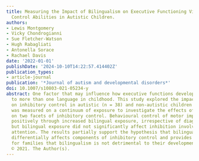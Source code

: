 ```yaml
---
title: Measuring the Impact of Bilingualism on Executive Functioning Via Inhibitory
  Control Abilities in Autistic Children.
authors:
- Lewis Montgomery
- Vicky Chondrogianni
- Sue Fletcher‑Watson
- Hugh Rabagliati
- Antonella Sorace
- Rachael Davis
date: '2022-01-01'
publishDate: '2024-10-10T14:22:57.414402Z'
publication_types:
- article-journal
publication: '*Journal of autism and developmental disorders*'
doi: 10.1007/s10803-021-05234-y
abstract: One factor that may influence how executive functions develop is exposure
  to more than one language in childhood. This study explored the impact of bilingualism
  on inhibitory control in autistic (n = 38) and non-autistic children (n = 51). Bilingualism
  was measured on a continuum of exposure to investigate the effects of language environment
  on two facets of inhibitory control. Behavioural control of motor impulses was modulated
  positively through increased bilingual exposure, irrespective of diagnostic status,
  but bilingual exposure did not significantly affect inhibition involving visual
  attention. The results partially support the hypothesis that bilingual exposure
  differentially affects components of inhibitory control and provides important evidence
  for families that bilingualism is not detrimental to their development. Copyright
  © 2021. The Author(s).
---
```

